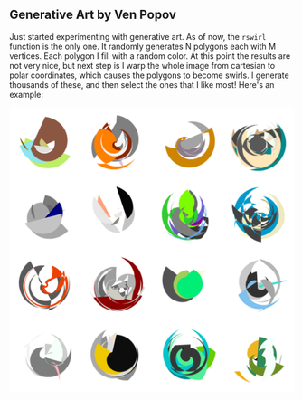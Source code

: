 ## Generative Art by Ven Popov

Just started experimenting with generative art. As of now, the `rswirl` function is the only one. It randomly generates N polygons each with M vertices. Each polygon I fill with a random color. At this point the results are not very nice, but next step is I warp the whole image from cartesian to polar coordinates, which causes the polygons to become swirls. I generate thousands of these, and then select the ones that I like most! Here's an example:

![](img/16collage.png)
